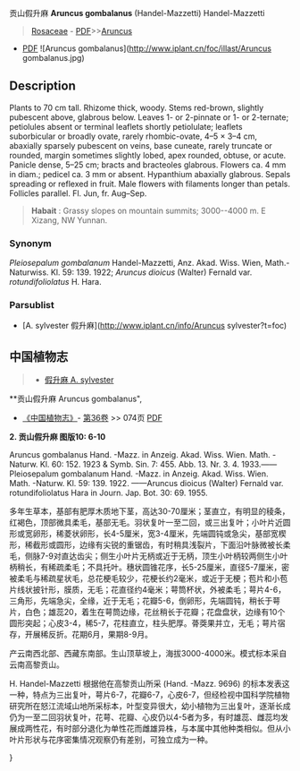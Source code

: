 贡山假升麻 **Aruncus gombalanus** (Handel-Mazzetti) Handel-Mazzetti

> [Rosaceae](http://www.iplant.cn/info/Rosaceae?t=foc) - [PDF](http://www.iplant.cn/foc/pdf/Rosaceae.pdf)>>[Aruncus](http://www.iplant.cn/info/Aruncus?t=foc)
 - [PDF](http://www.iplant.cn/foc/pdf/Aruncus.pdf)
![Aruncus gombalanus](http://www.iplant.cn/foc/illast/Aruncus gombalanus.jpg)

## Description

Plants to 70 cm tall. Rhizome thick, woody. Stems red-brown, slightly pubescent above, glabrous below. Leaves 1- or 2-pinnate or 1- or 2-ternate; petiolules absent or terminal leaflets shortly petiolulate; leaflets suborbicular or broadly ovate, rarely rhombic-ovate, 4–5 × 3–4 cm, abaxially sparsely pubescent on veins, base cuneate, rarely truncate or rounded, margin sometimes slightly lobed, apex rounded, obtuse, or acute. Panicle dense, 5–25 cm; bracts and bracteoles glabrous. Flowers ca. 4 mm in diam.; pedicel ca. 3 mm or absent. Hypanthium abaxially glabrous. Sepals spreading or reflexed in fruit. Male flowers with filaments longer than petals. Follicles parallel. Fl. Jun, fr. Aug–Sep.


> **Habait** : 
> Grassy slopes on mountain summits; 3000--4000 m. E Xizang, NW Yunnan.

### Synonym
*Pleiosepalum gombalanum* Handel-Mazzetti, Anz. Akad. Wiss. Wien, Math.-Naturwiss. Kl. 59: 139. 1922; *Aruncus dioicus* (Walter) Fernald var. *rotundifoliolatus* H. Hara.

### Parsublist

* [A.  sylvester  假升麻](http://www.iplant.cn/info/Aruncus sylvester?t=foc)

## 中国植物志

> * [假升麻  A.  sylvester](Aruncus-sylvester-假升麻.md)


**贡山假升麻 Aruncus gombalanus",

* [《中国植物志》](http://www.iplant.cn/frps)- [第36卷](http://www.iplant.cn/frps/vol/36) >> 074页 [PDF](http://www.iplant.cn/frps/pdf/36/074.PDF)


**2. 贡山假升麻 图版10: 6-10**

Aruncus gombalanus Hand. -Mazz. in Anzeig. Akad. Wiss. Wien. Math. -Naturw. Kl. 60: 152. 1923 & Symb. Sin. 7: 455. Abb. 13. Nr. 3. 4. 1933.——Pleiosepalum gombalanum Hand. -Mazz. in Anzeig. Akad. Wiss. Wien. Math. -Naturw. Kl. 59: 139. 1922. ——Aruncus dioicus (Walter) Fernald var. rotundifoliolatus Hara in Journ. Jap. Bot. 30: 69. 1955.

多年生草本，基部有肥厚木质地下茎，高达30-70厘米；茎直立，有明显的稜条，红褐色，顶部微具柔毛，基部无毛。羽状复叶一至二回，或三出复叶；小叶片近圆形或宽卵形，稀菱状卵形，长4-5厘米，宽3-4厘米，先端圆钝或急尖，基部宽楔形，稀截形或圆形，边缘有尖锐的重锯齿，有时稍具浅裂片，下面沿叶脉微被长柔毛，侧脉7-9对直达齿尖；侧生小叶片无柄或近于无柄，顶生小叶柄较两侧生小叶柄稍长，有稀疏柔毛；不具托叶。穗状圆锥花序，长5-25厘米，直径5-7厘米，密被柔毛与稀疏星状毛，总花梗毛较少，花梗长约2毫米，或近于无梗；苞片和小苞片线状披针形，膜质，无毛；花直径约4毫米；萼筒杯状，外被柔毛；萼片4-6，三角形，先端急尖，全缘，近于无毛；花瓣5-6，倒卵形，先端圆钝，稍长于萼片，白色；雄蕊20，着生在萼筒边缘，花丝稍长于花瓣；花盘盘状，边缘有10个圆形突起；心皮3-4，稀5-7，花柱直立，柱头肥厚。蓇葖果并立，无毛；萼片宿存，开展稀反折。花期6月，果期8-9月。

产云南西北部、西藏东南部。生山顶草坡上，海拔3000-4000米。模式标本采自云南高黎贡山。

H. Handel-Mazzetti 根据他在高黎贡山所采 (Hand. -Mazz. 9696) 的标本发表这一种，特点为三出复叶，萼片6-7，花瓣6-7，心皮6-7，但经检视中国科学院植物研究所在怒江流域山地所采标本，叶型变异很大，幼小植物为三出复叶，逐渐长成仍为一至二回羽状复叶，花萼、花瓣、心皮仍以4-5者为多，有时雄蕊、雌蕊均发展成两性花，有时部分退化为单性花而雌雄异株，与本属中其他种类相似。但从小叶片形状与花序密集情况观察仍有差别，可独立成为一种。

}